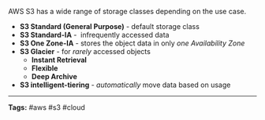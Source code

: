 AWS S3 has a wide range of storage classes depending on the use case.

- **S3 Standard (General Purpose)** - default storage class
- **S3 Standard-IA** -  infrequently accessed data
- **S3 One Zone-IA** - stores the object data in only *one Availability Zone*
- **S3 Glacier** - for *rarely* accessed objects
	 - **Instant Retrieval**
	 - **Flexible**
	 - **Deep Archive**
 - **S3 intelligent-tiering** - *automatically* move data based on usage

---
**Tags:** #aws #s3 #cloud 